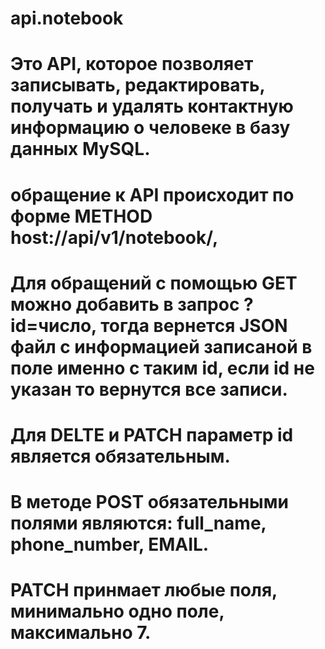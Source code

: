 # api.notebook
# Это API, которое позволяет записывать, редактировать, получать и удалять контактную информацию о человеке в базу данных MySQL.
# обращение к API происходит по форме METHOD host://api/v1/notebook/,
# Для обращений с помощью GET можно добавить в запрос ?id=число, тогда вернется JSON файл с информацией записаной в поле именно с таким id, если id не указан то вернутся все записи.
# Для DELTE и PATCH параметр id является обязательным.
# В методе POST обязательными полями являются: full_name, phone_number, EMAIL.
# PATCH принмает любые поля, минимально одно поле, максимально 7.
